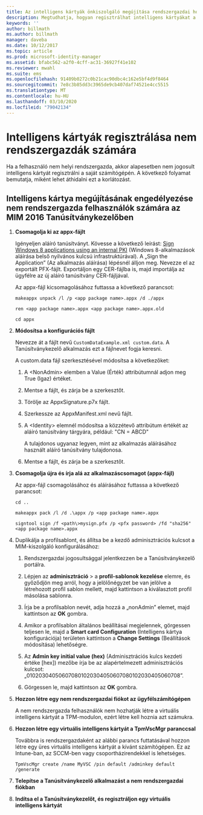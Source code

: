 ```yaml
---
title: Az intelligens kártyák önkiszolgáló megújítása rendszergazdai hozzáférés nélkül a Microsoft Identity Managerben | Microsoft Docs
description: Megtudhatja, hogyan regisztrálhat intelligens kártyákat a számítógépükhöz rendszergazdai hozzáféréssel nem rendelkező felhasználók számára, hogy használhassák a Tanúsítványkezelőt.
keywords: ''
author: billmath
ms.author: billmath
manager: daveba
ms.date: 10/12/2017
ms.topic: article
ms.prod: microsoft-identity-manager
ms.assetid: bfabc562-a2f0-4cff-ac31-36927f41e102
ms.reviewer: mwahl
ms.suite: ems
ms.openlocfilehash: 91409b0272c0b21cac90dbc4c162e5bf4d9f8464
ms.sourcegitcommit: 7e8c3b85dd3c3965de9cb407daf74521e4cc5515
ms.translationtype: MT
ms.contentlocale: hu-HU
ms.lasthandoff: 03/10/2020
ms.locfileid: "79042134"
---
```

# <a name="enroll-smart-cards-for-non-administrators"></a>Intelligens kártyák regisztrálása nem rendszergazdák számára
Ha a felhasználó nem helyi rendszergazda, akkor alapesetben nem jogosult intelligens kártyát regisztrálni a saját számítógépén. A következő folyamat bemutatja, miként lehet áthidalni ezt a korlátozást.

## <a name="enabling-smart-card-renewal-for-non-admins-in-mim-2016-certificate-manager"></a>Intelligens kártya megújításának engedélyezése nem rendszergazda felhasználók számára az MIM 2016 Tanúsítványkezelőben

1.  **Csomagolja ki az appx-fájlt**

    Igényeljen aláíró tanúsítványt. Kövesse a következő leírást: [Sign Windows 8 applications using an internal PKI](http://blogs.technet.com/b/deploymentguys/archive/2013/06/14/signing-windows-8-applications-using-an-internal-pki.aspx) (Windows 8-alkalmazások aláírása belső nyilvános kulcsú infrastruktúrával). A „Sign the Application” (Az alkalmazás aláírása) lépésnél álljon meg. Nevezze el az exportált PFX-fájlt. Exportáljon egy CER-fájlba is, majd importálja az ügyfélre az új aláíró tanúsítvány CER-fájljával.

    Az appx-fájl kicsomagolásához futtassa a következő parancsot:

    `makeappx unpack /l /p <app package name>.appx /d ./appx`

    `ren <app package name>.appx <app package name>.appx.old`

    `cd appx`

2.  **Módosítsa a konfigurációs fájlt**

    Nevezze át a fájlt nevű `CustomDataExample.xml custom.data`. A Tanúsítványkezelő alkalmazás ezt a fájlnevet fogja keresni.

    A custom.data fájl szerkesztésével módosítsa a következőket:

    1.  A &lt;NonAdmin&gt; elemben a Value (Érték) attribútumnál adjon meg True (Igaz) értéket.

    2.  Mentse a fájlt, és zárja be a szerkesztőt.

    3.  Törölje az AppxSignature.p7x fájlt.

    4.  Szerkessze az AppxManifest.xml nevű fájlt.

    5.  A &lt;Identity&gt; elemnél módosítsa a közzétevő attribútum értékét az aláíró tanúsítvány tárgyára, például: "CN = ABCD"

        A tulajdonos ugyanaz legyen, mint az alkalmazás aláírásához használt aláíró tanúsítvány tulajdonosa.

    6.  Mentse a fájlt, és zárja be a szerkesztőt.

3.  **Csomagolja újra és írja alá az alkalmazáscsomagot (appx-fájl)**

    Az appx-fájl csomagolásához és aláírásához futtassa a következő parancsot:

    `cd ..`

    `makeappx pack /l /d .\appx /p <app package name>.appx`

    `signtool sign /f <path\>mysign.pfx /p <pfx password> /fd "sha256" <app package name>.appx`

4.  Duplikálja a profilsablont, és állítsa be a kezdő adminisztrációs kulcsot a MIM-kiszolgáló konfigurálásához:

    1.  Rendszergazdai jogosultsággal jelentkezzen be a Tanúsítványkezelő portálra.

    2.  Lépjen az **adminisztráció** &gt; a **profil-sablonok kezelése** elemre, és győződjön meg arról, hogy a jelölőnégyzet be van jelölve a létrehozott profil sablon mellett, majd kattintson a kiválasztott profil másolása sablonra.

    3.  Írja be a profilsablon nevét, adja hozzá a „nonAdmin” elemet, majd kattintson az **OK** gombra.

    4.  Amikor a profilsablon általános beállításai megjelennek, görgessen teljesen le, majd a **Smart card Configuration** (Intelligens kártya konfigurációja) területen kattintson a **Change Settings** (Beállítások módosítása) lehetőségre.

    5.  Az **Admin key initial value (hex)** (Adminisztrációs kulcs kezdeti értéke [hex]) mezőbe írja be az alapértelmezett adminisztrációs kulcsot: „010203040506070801020304050607080102030405060708”.

    6.  Görgessen le, majd kattintson az **OK** gombra.

5.  **Hozzon létre egy nem rendszergazdai fiókot az ügyfélszámítógépen**

    A nem rendszergazda felhasználók nem hozhatják létre a virtuális intelligens kártyát a TPM-modulon, ezért létre kell hoznia azt számukra.

6.  **Hozzon létre egy virtuális intelligens kártyát a TpmVscMgr paranccsal**

    Továbbra is rendszergazdaként az alábbi parancs futtatásával hozzon létre egy üres virtuális intelligens kártyát a kívánt számítógépen. Ez az Intune-ban, az SCCM-ben vagy csoportházirendekkel is lehetséges.

    `TpmVscMgr create /name MyVSC /pin default /adminkey default /generate`

7.  **Telepítse a Tanúsítványkezelő alkalmazást a nem rendszergazdai fiókban**

8.  **Indítsa el a Tanúsítványkezelőt, és regisztráljon egy virtuális intelligens kártyát**
